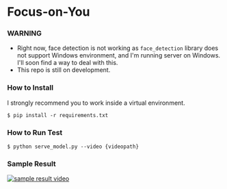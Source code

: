 # Focus-on-You

### WARNING

- Right now, face detection is not working as `face_detection` library does not support Windows environment, and I'm running server on Windows. I'll soon find a way to deal with this.
- This repo is still on development. 



### How to Install

I strongly recommend you to work inside a virtual environment.

```
$ pip install -r requirements.txt
```



### How to Run Test

```
$ python serve_model.py --video {videopath}
```



### Sample Result

[![sample result video](https://img.youtube.com/vi/hA-ZK55d9Kk/0.jpg)](https://youtu.be/hA-ZK55d9Kk)
